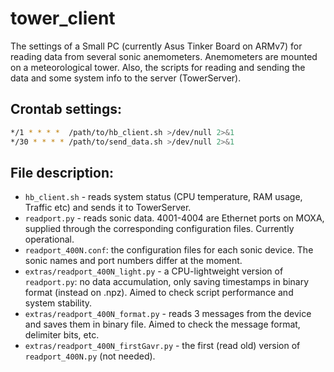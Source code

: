 # tower_client

The settings of a Small PC (currently Asus Tinker Board on ARMv7) for reading data from several sonic anemometers. Anemometers are mounted on a meteorological tower. Also, the scripts for reading and sending the data and some system info to the server (TowerServer).

## Crontab settings:
```bash
*/1 * * * *  /path/to/hb_client.sh >/dev/null 2>&1
*/30 * * * * /path/to/send_data.sh >/dev/null 2>&1
```

## File description:
* `hb_client.sh` - reads system status (CPU temperature, RAM usage, Traffic etc) and sends it to TowerServer.
* `readport.py` - reads sonic data. 4001-4004 are Ethernet ports on MOXA, supplied through the corresponding configuration files. Currently operational.
* `readport_400N.conf`: the configuration files for each sonic device. The sonic names and port numbers differ at the moment.
* `extras/readport_400N_light.py` - a CPU-lightweight version of `readport.py`: no data accumulation, only saving timestamps in binary format (instead on .npz). Aimed to check script performance and system stability.
* `extras/readport_400N_format.py` - reads 3 messages from the device and saves them in binary file. Aimed to check the message format, delimiter bits, etc.
* `extras/readport_400N_firstGavr.py` - the first (read old) version of `readport_400N.py` (not needed).


